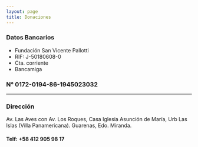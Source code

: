 ```yaml
---
layout: page
title: Donaciones
---
```


<!-------------dos------------->
<div class="6u$ 12u$(small)">
  <h3>Datos Bancarios</h3>
      <ul class="alt">
      <li>Fundación San Vicente Pallotti</li>
      <li>RIF: J-50180608-0</li>
      <li>Cta. corriente</li>
      <li>Bancamiga</li>
      </ul>
      <h3>N° 0172-0194-86-1945023032</h3>
  </div>
<hr class="major">
<!-- Break -->

<div class="row">
<!-------------uno------------->
<div class="6u 12u$(small)">
    <h3>Dirección</h3>
<p>Av. Las Aves con Av. Los Roques, Casa Iglesia Asunción de María, Urb Las Islas (Villa Panamericana). Guarenas, Edo. Miranda.</p>
    <h4>Telf: +58 412 905 98 17</h4>
</div>
